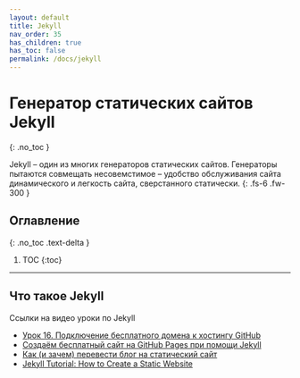 ```yaml
---
layout: default
title: Jekyll
nav_order: 35
has_children: true
has_toc: false
permalink: /docs/jekyll
---
```


# Генератор статических сайтов Jekyll
{: .no_toc }

Jekyll – один из многих генераторов статических сайтов. Генераторы пытаются совмещать несовемстимое – удобство обслуживания сайта динамического и легкость сайта, сверстанного статически.
{: .fs-6 .fw-300 }

## Оглавление
{: .no_toc .text-delta }

1. TOC
{:toc}

---

## Что такое Jekyll

Ссылки на видео уроки по Jekyll

- [Урок 16. Подключение бесплатного домена к хостингу GitHub](https://www.youtube.com/watch?v=0tp4s9KI8pA&t=3s)
- [Создаём бесплатный сайт на GitHub Pages при помощи Jekyll](https://annimon.com/article/2658)
- [Как (и зачем) перевести блог на статический сайт](https://prudnitskiy.pro/2017/09/14/jekyll/)
- [Jekyll Tutorial: How to Create a Static Website](https://www.taniarascia.com/make-a-static-website-with-jekyll/)

